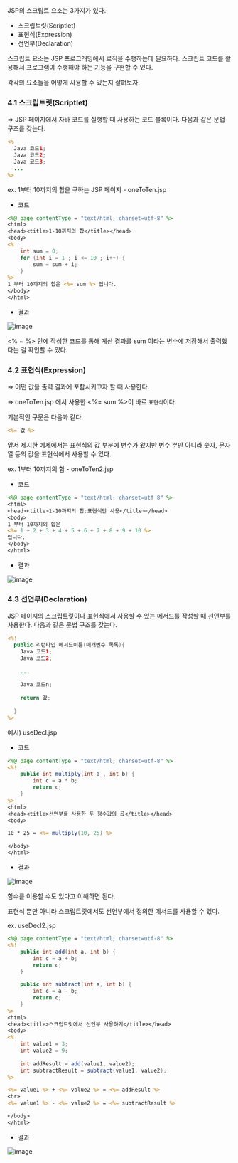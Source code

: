 JSP의 스크립트 요소는 3가지가 있다.

- 스크립트릿(Scriptlet)
- 표현식(Expression)
- 선언부(Declaration)

스크립트 요소는 JSP 프로그래밍에서 로직을 수행하는데 필요하다. 스크립트 코드를 활용해서 프로그램이 수행해야 하는 기능을 구현할 수 있다.

각각의 요소들을 어떻게 사용할 수 있는지 살펴보자.

### 4.1 스크립트릿(Scriptlet)

⇒ JSP 페이지에서 자바 코드를 실행할 때 사용하는 코드 블록이다. 다음과 같은 문법 구조를 갖는다.

``` jsp
<% 
  Java 코드1; 
  Java 코드2;
  Java 코드3;
  ...
%>
```

ex. 1부터 10까지의 합을 구하는 JSP 페이지 - oneToTen.jsp

- 코드
``` jsp
<%@ page contentType = "text/html; charset=utf-8" %>
<html>
<head><title>1-10까지의 합</title></head>
<body>
<%
	int sum = 0;
	for (int i = 1 ; i <= 10 ; i++) {
		sum = sum + i;
	}
%>
1 부터 10까지의 합은 <%= sum %> 입니다.
</body>
</html>
```

- 결과

![image](https://user-images.githubusercontent.com/64796257/147466902-1846851f-b052-485e-81be-0ff1df56e36b.png)

<% ~ %> 안에 작성한 코드를 통해 계산 결과를 sum 이라는 변수에 저장해서 출력했다는 걸 확인할 수 있다.

### 4.2 표현식(Expression)

⇒ 어떤 값을 출력 결과에 포함시키고자 할 때 사용한다. 

⇒ oneToTen.jsp 에서 사용한 <%= sum %>이 바로 `표현식`이다.

기본적인 구문은 다음과 같다. 
``` jsp
<%= 값 %>
```

앞서 제시한 예제에서는 표현식의 값 부분에 변수가 왔지만 변수 뿐만 아니라 숫자, 문자열 등의 값을 표현식에서 사용할 수 있다.

ex. 1부터 10까지의 합 - oneToTen2.jsp

- 코드 

``` jsp
<%@ page contentType = "text/html; charset=utf-8" %>
<html>
<head><title>1-10까지의 합:표현식만 사용</title></head>
<body>
1 부터 10까지의 합은 
<%= 1 + 2 + 3 + 4 + 5 + 6 + 7 + 8 + 9 + 10 %>
입니다.
</body>
</html>
```
- 결과

![image](https://user-images.githubusercontent.com/64796257/147467504-b04722d4-54f6-402f-beb8-8b727fd6f95b.png)

### 4.3 선언부(Declaration)

JSP 페이지의 스크립트릿이나 표현식에서 사용할 수 있는 메서드를 작성할 때 선언부를 사용한다. 다음과 같은 문법 구조를 갖는다.
 
``` jsp
<%!
  public 리턴타입 메서드이름(매개변수 목록){
    Java 코드1; 
    Java 코드2; 
    
    ... 
    
    Java 코드n; 
    
    return 값;
  
  }
%>
```

예시) useDecl.jsp

- 코드

``` jsp
<%@ page contentType = "text/html; charset=utf-8" %>
<%!
	public int multiply(int a , int b) {
		int c = a * b;
		return c;
	}
%>
<html>
<head><title>선언부를 사용한 두 정수값의 곱</title></head>
<body>

10 * 25 = <%= multiply(10, 25) %>

</body>
</html>
```

- 결과

![image](https://user-images.githubusercontent.com/64796257/147468915-d0d8d1b1-91b3-454a-9297-69931dbfbfa5.png)

함수를 이용할 수도 있다고 이해하면 된다.

표현식 뿐만 아니라 스크립트릿에서도 선언부에서 정의한 메서드를 사용할 수 있다.

ex. useDecl2.jsp
``` jsp
<%@ page contentType = "text/html; charset=utf-8" %>
<%!
	public int add(int a, int b) {
		int c = a + b;
		return c;
	}

	public int subtract(int a, int b) {
		int c = a - b;
		return c;
	}
%>
<html>
<head><title>스크립트릿에서 선언부 사용하기</title></head>
<body>
<%
	int value1 = 3;
	int value2 = 9;
	
	int addResult = add(value1, value2);
	int subtractResult = subtract(value1, value2);
%>

<%= value1 %> + <%= value2 %> = <%= addResult %>
<br>
<%= value1 %> - <%= value2 %> = <%= subtractResult %>

</body>
</html>
```

- 결과

![image](https://user-images.githubusercontent.com/64796257/147469071-79761f99-0122-48e9-b8cc-639967bfde46.png)
